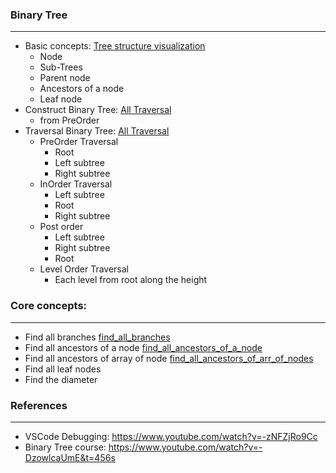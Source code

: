 ### Binary Tree
---

- Basic concepts: [Tree structure visualization](src/mock_data/tree_visualization.md)
  - Node
  - Sub-Trees
  - Parent node
  - Ancestors of a node
  - Leaf node
- Construct Binary Tree: [All Traversal](src/trees.ts)
  - from PreOrder
- Traversal Binary Tree: [All Traversal](src/trees.ts)
  - PreOrder Traversal
    - Root
    - Left subtree
    - Right subtree
  - InOrder Traversal
    - Left subtree
    - Root
    - Right subtree
  - Post order
    - Left subtree
    - Right subtree
    - Root
  - Level Order Traversal
    - Each level from root along the height

### Core concepts:
---
  - Find all branches [find_all_branches](src/core_concepts/find_all_branches.ts)
  - Find all ancestors of a node [find_all_ancestors_of_a_node](src/core_concepts/find_all_ancestors_of_a_node.ts)
  - Find all ancestors of array of node [find_all_ancestors_of_arr_of_nodes](src/core_concepts/find_all_ancestors_of_arr_of_nodes.ts)
  - Find all leaf nodes
  - Find the diameter

### References
---
- VSCode Debugging: https://www.youtube.com/watch?v=-zNFZjRo9Cc
- Binary Tree course: https://www.youtube.com/watch?v=-DzowlcaUmE&t=456s
